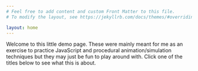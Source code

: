 ```yaml
---
# Feel free to add content and custom Front Matter to this file.
# To modify the layout, see https://jekyllrb.com/docs/themes/#overriding-theme-defaults

layout: home
---
```


Welcome to this little demo page. These were mainly meant for me as an exercise to practice JavaScript and procedural animation/simulation techniques but they may just be fun to play around with. Click one of the titles below to see what this is about.
